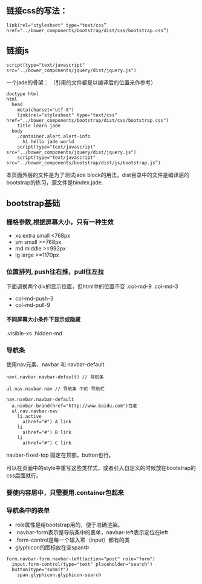 ## 链接css的写法：

`link(rel="stylesheet" type="text/css” href="../bower_components/bootstrap/dist/css/bootstrap.css”)`

## 链接js

`script(type="text/javascript" src="../bower_components/jquery/dist/jquery.js")`

一个jade的骨架：
（引用的文件都是以编译后的位置来作参考）
```
doctype html
html
  head
    meta(charset="utf-8")
    link(rel="stylesheet" type="text/css" href="../bower_components/bootstrap/dist/css/bootstrap.css")
    title learn jade
  body
    .container.alert.alert-info
      h1 hello jade world
    script(type="text/javascript" src="../bower_components/jquery/dist/jquery.js")
    script(type="text/javascript" src="../bower_components/bootstrap/dist/js/bootstrap.js”)
```

本页面外层的文件是为了测试jade block的用法，dist目录中的文件是编译后的bootstrap的练习，源文件是bindex.jade.

## bootstrap基础
### 栅格参数,根据屏幕大小，只有一种生效
- xs extra small  <768px
- sm small        >=768px
- md middle       >=992px
- lg large        >=1170px

### 位置排列, push往右推，pull往左拉
下面调换两个div的显示位置，但html中的位置不变
.col-md-9
.col-md-3

- col-md-push-3
- col-md-pull-9

#### 不同屏幕大小条件下显示或隐藏
.visible-xs
.hidden-md

### 导航条
使用nav元素，navbar 和 navbar-default
```
nav(.navbar.navbar-default) // 导航条

ul.nav.navbar-nav // 导航条 中的 导航栏

nav.navbar.navbar-default
  a.navbar-brand(href="http://www.baidu.com")百度
  ul.nav.navbar-nav
    li.active
      a(href="#") A link
    li
      a(href="#") B link
    li
      a(href="#") C link
```

navbar-fixed-top 固定在顶部，button也行。

可以在页面中的style中重写这些类样式，或者引入自定义的时候放在bootstrap的css后面就行。

### 要使内容居中，只需要用.container包起来

### 导航条中的表单
- role属性是给bootstrap用的，便于准确渲染。
- .navbar-form表示是导航条中的表单，navbar-left表示定位在left
- .form-control是每一个输入项（input）都有的类
- glyphicon的图标放在空span中
```
form.navbar-form.navbar-left(action="post" role="form")
  input.form-control(type="text" placeholder="search")
  button(type="submit")
    span.glyphicon.glyphicon-search
```
